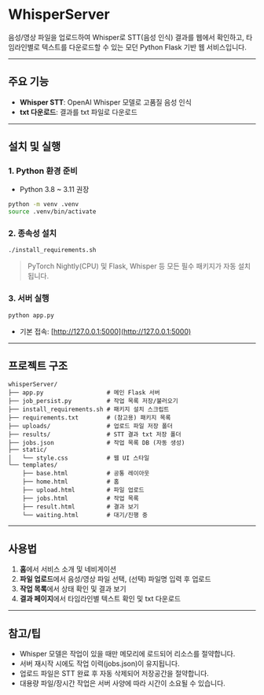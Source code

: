 # WhisperServer

음성/영상 파일을 업로드하여 Whisper로 STT(음성 인식) 결과를 웹에서 확인하고, 타임라인별로 텍스트를 다운로드할 수 있는 모던 Python Flask 기반 웹 서비스입니다.

---

## 주요 기능
- **Whisper STT**: OpenAI Whisper 모델로 고품질 음성 인식
- **txt 다운로드**: 결과를 txt 파일로 다운로드

---

## 설치 및 실행

### 1. Python 환경 준비
- Python 3.8 ~ 3.11 권장

```bash
python -m venv .venv
source .venv/bin/activate
```

### 2. 종속성 설치

```bash
./install_requirements.sh
```

> PyTorch Nightly(CPU) 및 Flask, Whisper 등 모든 필수 패키지가 자동 설치됩니다.

### 3. 서버 실행

```bash
python app.py
```

- 기본 접속: [http://127.0.0.1:5000](http://127.0.0.1:5000)

---

## 프로젝트 구조

```
whisperServer/
├── app.py                  # 메인 Flask 서버
├── job_persist.py          # 작업 목록 저장/불러오기
├── install_requirements.sh # 패키지 설치 스크립트
├── requirements.txt        # (참고용) 패키지 목록
├── uploads/                # 업로드 파일 저장 폴더
├── results/                # STT 결과 txt 저장 폴더
├── jobs.json               # 작업 목록 DB (자동 생성)
├── static/
│   └── style.css           # 웹 UI 스타일
└── templates/
    ├── base.html           # 공통 레이아웃
    ├── home.html           # 홈
    ├── upload.html         # 파일 업로드
    ├── jobs.html           # 작업 목록
    ├── result.html         # 결과 보기
    └── waiting.html        # 대기/진행 중
```

---

## 사용법
1. **홈**에서 서비스 소개 및 네비게이션
2. **파일 업로드**에서 음성/영상 파일 선택, (선택) 파일명 입력 후 업로드
3. **작업 목록**에서 상태 확인 및 결과 보기
4. **결과 페이지**에서 타임라인별 텍스트 확인 및 txt 다운로드

---

## 참고/팁
- Whisper 모델은 작업이 있을 때만 메모리에 로드되어 리소스를 절약합니다.
- 서버 재시작 시에도 작업 이력(jobs.json)이 유지됩니다.
- 업로드 파일은 STT 완료 후 자동 삭제되어 저장공간을 절약합니다.
- 대용량 파일/장시간 작업은 서버 사양에 따라 시간이 소요될 수 있습니다.